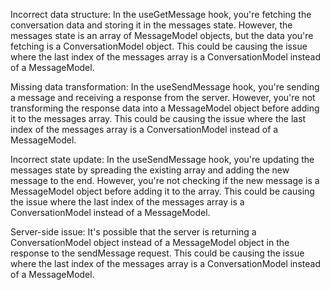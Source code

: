 Incorrect data structure: In the useGetMessage hook, you're fetching the conversation data and storing it in the messages state. However, the messages state is an array of MessageModel objects, but the data you're fetching is a ConversationModel object. This could be causing the issue where the last index of the messages array is a ConversationModel instead of a MessageModel.

Missing data transformation: In the useSendMessage hook, you're sending a message and receiving a response from the server. However, you're not transforming the response data into a MessageModel object before adding it to the messages array. This could be causing the issue where the last index of the messages array is a ConversationModel instead of a MessageModel.

Incorrect state update: In the useSendMessage hook, you're updating the messages state by spreading the existing array and adding the new message to the end. However, you're not checking if the new message is a MessageModel object before adding it to the array. This could be causing the issue where the last index of the messages array is a ConversationModel instead of a MessageModel.

Server-side issue: It's possible that the server is returning a ConversationModel object instead of a MessageModel object in the response to the sendMessage request. This could be causing the issue where the last index of the messages array is a ConversationModel instead of a MessageModel.